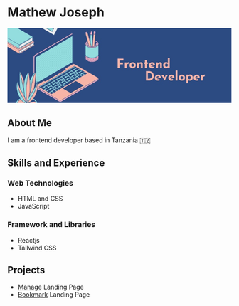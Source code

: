 # Mathew Joseph

![](./-z06jqr.jpg)

## About Me
I am a frontend developer based in Tanzania 🇹🇿

## Skills and Experience

### Web Technologies
- HTML and CSS
- JavaScript

### Framework and Libraries
- Reactjs
- Tailwind CSS

## Projects
- [Manage](https://theo-pombe.github.io/manage-landing-page/) Landing Page
- [Bookmark](https://theo-pombe.github.io/bookmark-landing-page/) Landing Page
